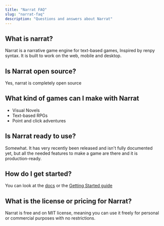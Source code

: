 ```yaml
---
title: "Narrat FAQ"
slug: "narrat-faq"
description: "Questions and answers about Narrat"
---
```


## What is narrat?

Narrat is a narrative game engine for text-based games, Inspired by renpy syntax. It is built to work on the web, mobile and desktop.

## Is Narrat open source?

Yes, narrat is completely open source

## What kind of games can I make with Narrat

* Visual Novels
* Text-based RPGs
* Point and click adventures

## Is Narrat ready to use?

Somewhat. It has very recently been released and isn't fully documented yet, but all the needed features to make a game are there and it is production-ready.

## How do I get started?

You can look at the [docs](https://docs.get-narrat.com/) or the [Getting Started guide](https://docs.get-narrat.com/guides/getting-started)

## What is the license or pricing for Narrat?

Narrat is free and on MIT license, meaning you can use it freely for personal or commercial purposes with no restrictions.
